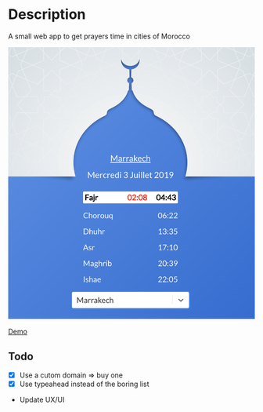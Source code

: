 # Description

A small web app to get prayers time in cities of Morocco

![Demo](./src/img/demo.png)

[Demo](https://kafiil.github.io/salat/)

## Todo

- [x] Use a cutom domain => buy one
- [x] Use typeahead instead of the boring list
- Update UX/UI
